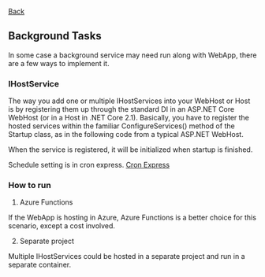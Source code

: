 [Back](../dotnet-backend.md)

## Background Tasks 


In some case a background service may need run along with WebApp, there are a few ways to implement it.

### IHostService  

The way you add one or multiple IHostServices into your WebHost or Host is by registering them up through the standard DI in an ASP.NET Core WebHost (or in a Host in .NET Core 2.1). Basically, you have to register the hosted services within the familiar ConfigureServices() method of the Startup class, as in the following code from a typical ASP.NET WebHost. 

When the service is registered, it will be initialized when startup is finished. 

Schedule setting is in cron express. [Cron Express](https://en.wikipedia.org/wiki/Cron)

### How to run

1. Azure Functions

If the WebApp is hosting in Azure, Azure Functions is a better choice for this scenario, except a cost involved.

2. Separate project

Multiple IHostServices could be hosted in a separate project and run in a separate container. 

